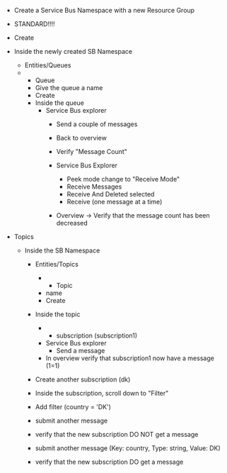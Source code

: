 - Create a Service Bus Namespace with a new Resource Group
- STANDARD!!!!

- Create

- Inside the newly created SB Namespace
  - Entities/Queues
  - + Queue
     - Give the queue a name
     - Create
     - Inside the queue
        - Service Bus explorer
          - Send a couple of messages
          - Back to overview
          - Verify "Message Count"
          
          - Service Bus Explorer
             - Peek mode change to "Receive Mode"
             - Receive Messages
             - Receive And Deleted selected
             - Receive (one message at a time)
          - Overview -> Verify that the message count has been decreased
- Topics
   - Inside the SB Namespace
      - Entities/Topics
        - + Topic
        - name
        - Create
      - Inside the topic
        - + subscription   (subscription1)
         - Service Bus explorer
           - Send a message
        - In overview verify that subscription1 now have a message (1=1)
      - Create another subscription (dk)
      - Inside the subscription, scroll down to "Filter"
      - Add filter (country = 'DK')

      - submit another message
      - verify that the new subscription DO NOT get a message
      - submit another message (Key: country, Type: string, Value: DK)
      - verify that the new subscription DO get a message



    